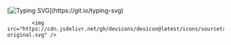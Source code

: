 [![Typing SVG](https://readme-typing-svg.herokuapp.com?font=Fira+Code&pause=1000&color=8DEBE8&background=FFEAFC08&center=falso&vCenter=falso&repeat=verdadeiro&random=falso&width=435&lines=Ol%C3%A1%2C+me+chamo+Edna!!!)](https://git.io/typing-svg)


            <img src="https://cdn.jsdelivr.net/gh/devicons/devicon@latest/icons/sourcetree/sourcetree-original.svg" />
          
